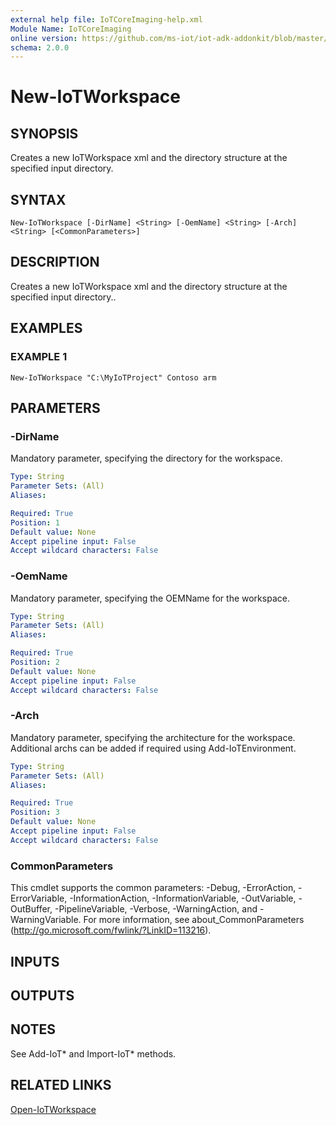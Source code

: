 ```yaml
---
external help file: IoTCoreImaging-help.xml
Module Name: IoTCoreImaging
online version: https://github.com/ms-iot/iot-adk-addonkit/blob/master/Tools/IoTCoreImaging/Docs/New-IoTWorkspace.md
schema: 2.0.0
---
```


# New-IoTWorkspace

## SYNOPSIS
Creates a new IoTWorkspace xml and the directory structure at the specified input directory.

## SYNTAX

```
New-IoTWorkspace [-DirName] <String> [-OemName] <String> [-Arch] <String> [<CommonParameters>]
```

## DESCRIPTION
Creates a new IoTWorkspace xml and the directory structure at the specified input directory..

## EXAMPLES

### EXAMPLE 1
```
New-IoTWorkspace "C:\MyIoTProject" Contoso arm
```

## PARAMETERS

### -DirName
Mandatory parameter, specifying the directory for the workspace.

```yaml
Type: String
Parameter Sets: (All)
Aliases:

Required: True
Position: 1
Default value: None
Accept pipeline input: False
Accept wildcard characters: False
```

### -OemName
Mandatory parameter, specifying the OEMName for the workspace.

```yaml
Type: String
Parameter Sets: (All)
Aliases:

Required: True
Position: 2
Default value: None
Accept pipeline input: False
Accept wildcard characters: False
```

### -Arch
Mandatory parameter, specifying the architecture for the workspace.
Additional archs can be added if required using Add-IoTEnvironment.

```yaml
Type: String
Parameter Sets: (All)
Aliases:

Required: True
Position: 3
Default value: None
Accept pipeline input: False
Accept wildcard characters: False
```

### CommonParameters
This cmdlet supports the common parameters: -Debug, -ErrorAction, -ErrorVariable, -InformationAction, -InformationVariable, -OutVariable, -OutBuffer, -PipelineVariable, -Verbose, -WarningAction, and -WarningVariable.
For more information, see about_CommonParameters (http://go.microsoft.com/fwlink/?LinkID=113216).

## INPUTS

## OUTPUTS

## NOTES
See Add-IoT* and Import-IoT* methods.

## RELATED LINKS

[Open-IoTWorkspace](Open-IoTWorkspace.md)

